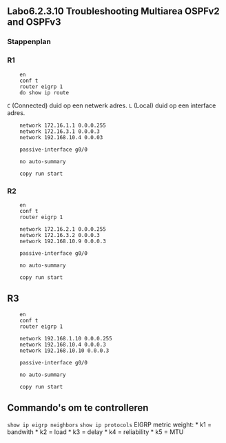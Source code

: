 ## Labo6.2.3.10 Troubleshooting Multiarea OSPFv2 and OSPFv3

### Stappenplan

### R1

		en
		conf t
		router eigrp 1
		do show ip route

`C` (Connected) duid op een netwerk adres.
`L` (Local) duid op een interface adres.

		network 172.16.1.1 0.0.0.255
		network 172.16.3.1 0.0.0.3
		network 192.168.10.4 0.0.03
		
		passive-interface g0/0
		
		no auto-summary

		copy run start

### R2

		en
		conf t
		router eigrp 1

		network 172.16.2.1 0.0.0.255
		network 172.16.3.2 0.0.0.3
		network 192.168.10.9 0.0.0.3
		
		passive-interface g0/0
		
		no auto-summary

		copy run start

## R3

		en
		conf t
		router eigrp 1

		network 192.168.1.10 0.0.0.255
		network 192.168.10.4 0.0.0.3
		network 192.168.10.10 0.0.0.3

		passive-interface g0/0
		
		no auto-summary

		copy run start

## Commando's om te controlleren

`show ip eigrp neighbors`
`show ip protocols`
EIGRP metric weight:
	* k1 = bandwith
	* k2 = load
	* k3 = delay
	* k4 = reliability
	* k5 = MTU

